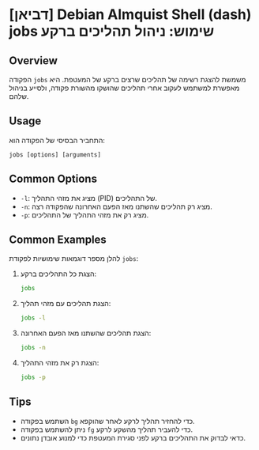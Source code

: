 # [דביאן] Debian Almquist Shell (dash) jobs שימוש: ניהול תהליכים ברקע

## Overview
הפקודה `jobs` משמשת להצגת רשימה של תהליכים שרצים ברקע של המעטפת. היא מאפשרת למשתמש לעקוב אחרי תהליכים שהושקו מהשורת פקודה, ולסייע בניהול שלהם.

## Usage
התחביר הבסיסי של הפקודה הוא:
```
jobs [options] [arguments]
```

## Common Options
- `-l`: מציג את מזהי התהליך (PID) של התהליכים.
- `-n`: מציג רק תהליכים שהשתנו מאז הפעם האחרונה שהפקודה רצה.
- `-p`: מציג רק את מזהי התהליך של התהליכים.

## Common Examples
להלן מספר דוגמאות שימושיות לפקודת `jobs`:

1. הצגת כל התהליכים ברקע:
   ```sh
   jobs
   ```

2. הצגת תהליכים עם מזהי תהליך:
   ```sh
   jobs -l
   ```

3. הצגת תהליכים שהשתנו מאז הפעם האחרונה:
   ```sh
   jobs -n
   ```

4. הצגת רק את מזהי התהליך:
   ```sh
   jobs -p
   ```

## Tips
- השתמש בפקודה `bg` כדי להחזיר תהליך לרקע לאחר שהוקפא.
- ניתן להשתמש בפקודה `fg` כדי להעביר תהליך מהשקע לרקע.
- כדאי לבדוק את התהליכים ברקע לפני סגירת המעטפת כדי למנוע אובדן נתונים.